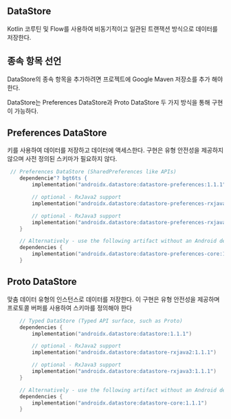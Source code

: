 ## DataStore
Kotlin 코루틴 및 Flow를 사용하여 비동기적이고 일관된 트랜잭션 방식으로 데이터를 저장한다.

## 종속 항목 선언
DataStore의 종속 항목을 추가하려면 프로젝트에 Google Maven 저장소를 추가 해야 한다.

DataStore는 Preferences DataStore과 Proto DataStore 두 가지 방식을 통해 구현이 가능하다.

## Preferences DataStore
 키를 사용하여 데이터를 저장하고 데이터에 액세스한다. 구현은 유형 안전성을 제공하지 않으며 사전 정의된 스키마가 필요하지 않다.
```Kotlin
 // Preferences DataStore (SharedPreferences like APIs)
    dependencie"? bgt6ts {
        implementation("androidx.datastore:datastore-preferences:1.1.1")

        // optional - RxJava2 support
        implementation("androidx.datastore:datastore-preferences-rxjava2:1.1.1")

        // optional - RxJava3 support
        implementation("androidx.datastore:datastore-preferences-rxjava3:1.1.1")
    }

    // Alternatively - use the following artifact without an Android dependency.
    dependencies {
        implementation("androidx.datastore:datastore-preferences-core:1.1.1")
    }
```

## Proto DataStore
맞춤 데이터 유형의 인스턴스로 데이터를 저장한다. 이 구현은 유형 안전성을 제공하며 프로토콜 버퍼를 사용하여 스키마를 정의해야 한다
```Kotlin
    // Typed DataStore (Typed API surface, such as Proto)
    dependencies {
        implementation("androidx.datastore:datastore:1.1.1")

        // optional - RxJava2 support
        implementation("androidx.datastore:datastore-rxjava2:1.1.1")

        // optional - RxJava3 support
        implementation("androidx.datastore:datastore-rxjava3:1.1.1")
    }

    // Alternatively - use the following artifact without an Android dependency.
    dependencies {
        implementation("androidx.datastore:datastore-core:1.1.1")
    }
```